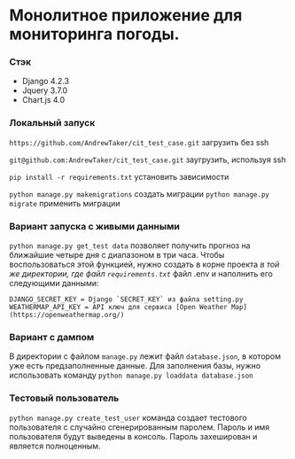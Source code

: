 # Монолитное приложение для мониторинга погоды.
### Стэк
- Django 4.2.3
- Jquery 3.7.0
- Chart.js 4.0
### Локальный запуск
`https://github.com/AndrewTaker/cit_test_case.git` загрузить без ssh

`git@github.com:AndrewTaker/cit_test_case.git` заугрузить, используя ssh

`pip install -r requirements.txt` установить зависимости

`python manage.py makemigrations` создать миграции
`python manage.py migrate` применить миграции

### Вариант запуска с живыми данными
`python manage.py get_test data` позволяет получить прогноз на ближайшие четыре дня с диапазоном в три часа. Чтобы воспользоваться этой функцией, нужно создать в корне проекта _в той же директории, где файл `requirements.txt`_ файл .env и наполнить его следующими данными:
```
DJANGO_SECRET_KEY = Django `SECRET_KEY` из файла setting.py
WEATHERMAP_API_KEY = API ключ для сервиса [Open Weather Map](https://openweathermap.org/)
```
### Вариант с дампом
В директории с файлом `manage.py` лежит файл `database.json`, в котором уже есть предзаполненные данные.
Для заполнения базы, нужно использовать команду `python manage.py loaddata database.json`
### Тестовый пользователь
`python manage.py create_test_user` команда создает тестового пользователя с случайно сгенерированным паролем. Пароль и имя пользователя будут выведены в консоль. Пароль захеширован и является полноценным.
